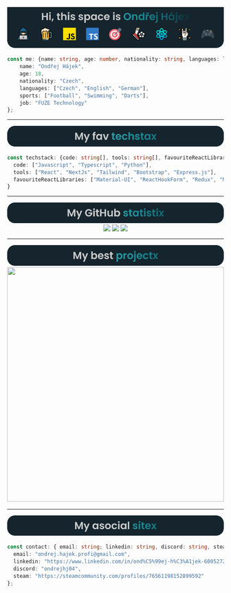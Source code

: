 <div>
    <div align="center">
        <img src="intro.gif"/>
    </div>
    
```typescript
const me: {name: string, age: number, nationality: string, languages: languages[], sports: sports[], job: any} = {
    name: "Ondřej Hájek",
    age: 18,
    nationality: "Czech",
    languages: ["Czech", "English", "German"],
    sports: ["Football", "Swimming", "Darts"],
    job: "FUZE Technology"
};
```
<hr />
</div>

<div>
    <div align="center">
        <img src="techstack.gif"/>
    </div>

```typescript
const techstack: {code: string[], tools: string[], favouriteReactLibraries: string[]} = {
  code: ["Javascript", "Typescript", "Python"],
  tools: ["React", "NextJs", "Tailwind", "Bootstrap", "Express.js"],
  favouriteReactLibraries: ["Material-UI", "ReactHookForm", "Redux", "Moment.js"]
}
```

<hr />
</div>


<div>
    <div align="center">
    <img src="stats.gif"/>
    <img width="49%" src="https://github-readme-stats.vercel.app/api?username=OndrejHj04&show_icons=true&count_private=true&hide_border=true&title_color=5bcdec&icon_color=5bcdec&text_color=5bcdec&bg_color=00000000" /> 
    <img width="41%" src="https://github-readme-stats.vercel.app/api/top-langs/?username=OndrejHj04&layout=compact&hide_border=true&title_color=5bcdec&text_color=5bcdec&bg_color=00000000" />
    <img src="https://github-readme-activity-graph.vercel.app/graph?username=OndrejHj04&theme=react-dark&hide_border=true&area=true&hide_title=true"/>
</div>
    <hr />
</div>

<div align="center">
    <img src="projects.gif"/>
</div>
<img src="https://repository-component-ondrejhj04.vercel.app/api?username=OndrejHj04&filter=profi" width="100%" height="545px" />
<hr />
<div align="center">


<img src="sites.gif"/>
</div>

```typescript
const contact: { email: string; linkedin: string, discord: string, steam: string } = {
  email: "ondrej.hajek.profi@gmail.com",
  linkedin: "https://www.linkedin.com/in/ond%C5%99ej-h%C3%A1jek-600527206/",
  discord: "ondrejhj04",
  steam: "https://steamcommunity.com/profiles/76561198152899592"
};
```

<!--- <img src="https://repository-component-ondrejhj04.vercel.app/api?username=OndrejHj04&filter=profi" width="100%" height="500px"/> --->
